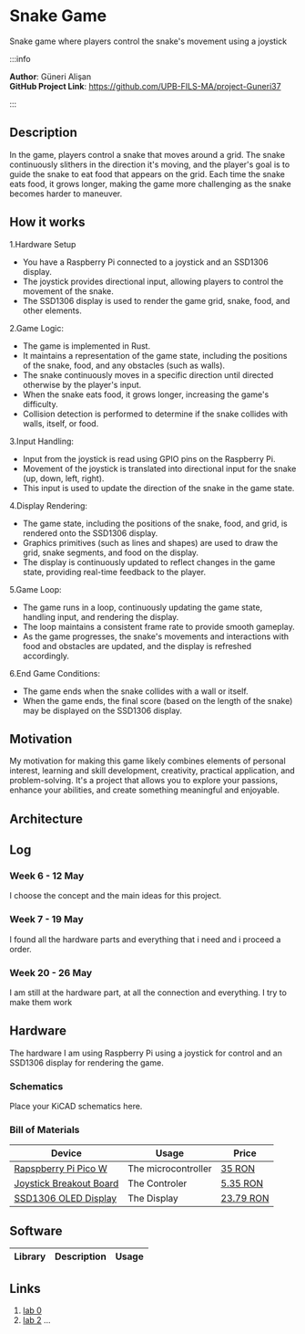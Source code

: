 # Snake Game
Snake game where players control the snake's movement using a joystick

:::info 

**Author**: Güneri Alişan \
**GitHub Project Link**: https://github.com/UPB-FILS-MA/project-Guneri37

:::

## Description

In the game, players control a snake that moves around a grid. The snake continuously slithers in the direction it's moving, and the player's goal is to guide the snake to eat food that appears on the grid. Each time the snake eats food, it grows longer, making the game more challenging as the snake becomes harder to maneuver.

## How it works

1.Hardware Setup
   - You have a Raspberry Pi connected to a joystick and an SSD1306 display.
   - The joystick provides directional input, allowing players to control the movement of the snake.
   - The SSD1306 display is used to render the game grid, snake, food, and other elements.

2.Game Logic:
   - The game is implemented in Rust.
   - It maintains a representation of the game state, including the positions of the snake, food, and any obstacles (such as walls).
   - The snake continuously moves in a specific direction until directed otherwise by the player's input.
   - When the snake eats food, it grows longer, increasing the game's difficulty.
   - Collision detection is performed to determine if the snake collides with walls, itself, or food.

3.Input Handling:
   - Input from the joystick is read using GPIO pins on the Raspberry Pi.
   - Movement of the joystick is translated into directional input for the snake (up, down, left, right).
   - This input is used to update the direction of the snake in the game state.

4.Display Rendering:
   - The game state, including the positions of the snake, food, and grid, is rendered onto the SSD1306 display.
   - Graphics primitives (such as lines and shapes) are used to draw the grid, snake segments, and food on the display.
   - The display is continuously updated to reflect changes in the game state, providing real-time feedback to the player.

5.Game Loop:
   - The game runs in a loop, continuously updating the game state, handling input, and rendering the display.
   - The loop maintains a consistent frame rate to provide smooth gameplay.
   - As the game progresses, the snake's movements and interactions with food and obstacles are updated, and the display is refreshed accordingly.

6.End Game Conditions:
   - The game ends when the snake collides with a wall or itself.
   - When the game ends, the final score (based on the length of the snake) may be displayed on the SSD1306 display.

## Motivation

My motivation for making this game likely combines elements of personal interest, learning and skill development, creativity, practical application, and problem-solving. It's a project that allows you to explore your passions, enhance your abilities, and create something meaningful and enjoyable.

## Architecture 


## Log

<!-- write every week your progress here -->

### Week 6 - 12 May
I choose the concept and the main ideas for this project.

### Week 7 - 19 May
I found all the hardware parts and everything that i need and i proceed a order.

### Week 20 - 26 May
I am still at the hardware part, at all the connection and everything. I try to make them work

## Hardware

The hardware I am using  Raspberry Pi using a joystick for control and an SSD1306 display for rendering the game.

### Schematics

Place your KiCAD schematics here.

### Bill of Materials

<!-- Fill out this table with all the hardware components that you might need.

The format is 
```
| [Device](link://to/device) | This is used ... | [price](link://to/store) |

```

-->

| Device | Usage | Price |
|--------|--------|-------|
| [Rapspberry Pi Pico W](https://www.raspberrypi.com/documentation/microcontrollers/raspberry-pi-pico.html) | The microcontroller | [35 RON](https://www.optimusdigital.ro/en/raspberry-pi-boards/12394-raspberry-pi-pico-w.html) |
| [Joystick Breakout Board](https://www.optimusdigital.ro/en/touch-sensors/742-ps2-joystick-breakout.html) | The Controler | [5.35 RON](https://www.optimusdigital.ro/en/) |
| [SSD1306 OLED Display](https://www.optimusdigital.ro/en/lcds/194-yellow-and-blue-096-oled-module-128x64-px.html) | The Display | [23.79 RON](https://www.optimusdigital.ro/en/) |

## Software

| Library | Description | Usage |
|---------|-------------|-------|

## Links

<!-- Add a few links that inspired you and that you think you will use for your project -->

1. [lab 0](https://embedded-rust-101.wyliodrin.com/docs/lab/00)
2. [lab 2](https://embedded-rust-101.wyliodrin.com/docs/lab/02)
...
